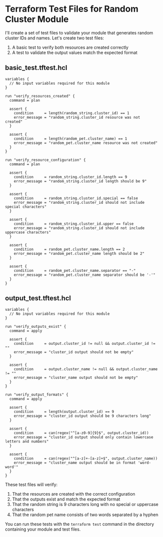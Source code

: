 # Terraform Test Files for Random Cluster Module

I'll create a set of test files to validate your module that generates random cluster IDs and names. Let's create two test files:

1. A basic test to verify both resources are created correctly
2. A test to validate the output values match the expected format

## basic_test.tftest.hcl

```hcl
variables {
  // No input variables required for this module
}

run "verify_resources_created" {
  command = plan

  assert {
    condition     = length(random_string.cluster_id) == 1
    error_message = "random_string.cluster_id resource was not created"
  }

  assert {
    condition     = length(random_pet.cluster_name) == 1
    error_message = "random_pet.cluster_name resource was not created"
  }
}

run "verify_resource_configuration" {
  command = plan

  assert {
    condition     = random_string.cluster_id.length == 9
    error_message = "random_string.cluster_id length should be 9"
  }

  assert {
    condition     = random_string.cluster_id.special == false
    error_message = "random_string.cluster_id should not include special characters"
  }

  assert {
    condition     = random_string.cluster_id.upper == false
    error_message = "random_string.cluster_id should not include uppercase characters"
  }

  assert {
    condition     = random_pet.cluster_name.length == 2
    error_message = "random_pet.cluster_name length should be 2"
  }

  assert {
    condition     = random_pet.cluster_name.separator == "-"
    error_message = "random_pet.cluster_name separator should be '-'"
  }
}
```

## output_test.tftest.hcl

```hcl
variables {
  // No input variables required for this module
}

run "verify_outputs_exist" {
  command = apply

  assert {
    condition     = output.cluster_id != null && output.cluster_id != ""
    error_message = "cluster_id output should not be empty"
  }

  assert {
    condition     = output.cluster_name != null && output.cluster_name != ""
    error_message = "cluster_name output should not be empty"
  }
}

run "verify_output_formats" {
  command = apply

  assert {
    condition     = length(output.cluster_id) == 9
    error_message = "cluster_id output should be 9 characters long"
  }

  assert {
    condition     = can(regex("^[a-z0-9]{9}$", output.cluster_id))
    error_message = "cluster_id output should only contain lowercase letters and numbers"
  }

  assert {
    condition     = can(regex("^[a-z]+-[a-z]+$", output.cluster_name))
    error_message = "cluster_name output should be in format 'word-word'"
  }
}
```

These test files will verify:
1. That the resources are created with the correct configuration
2. That the outputs exist and match the expected format
3. That the random string is 9 characters long with no special or uppercase characters
4. That the random pet name consists of two words separated by a hyphen

You can run these tests with the `terraform test` command in the directory containing your module and test files.
